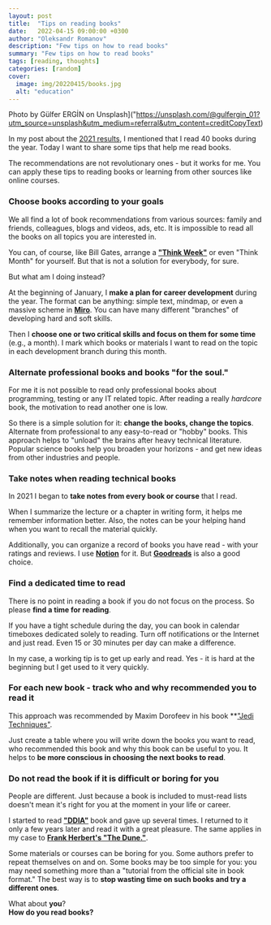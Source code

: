 ```yaml
---
layout: post
title:  "Tips on reading books"
date:   2022-04-15 09:00:00 +0300
author: "Oleksandr Romanov"
description: "Few tips on how to read books"
summary: "Few tips on how to read books"
tags: [reading, thoughts]
categories: [random]
cover:
  image: img/20220415/books.jpg
  alt: "education"
---
```


Photo by Gülfer ERGİN on Unsplash]("https://unsplash.com/@gulfergin_01?utm_source=unsplash&utm_medium=referral&utm_content=creditCopyText)


In my post about the [2021 results](https://alexromanov.github.io/2021/12/31/2021-review/), I mentioned that I read 40 books during the year. Today I want to share some tips that help me read books.  

The recommendations are not revolutionary ones - but it works for me. You can apply these tips to reading books or learning from other sources like online courses. 

### Choose books according to your goals  

We all find a lot of book recommendations from various sources: family and friends, colleagues, blogs and videos, ads, etc. It is impossible to read all the books on all topics you are interested in. 

You can, of course, like Bill Gates, arrange a **["Think Week"](https://www.reservations.com/blog/resources/think-weeks/)** or even "Think Month" for yourself. But that is not a solution for everybody, for sure. 

But what am I doing instead?

At the beginning of January, I **make a plan for career development** during the year. The format can be anything: simple text, mindmap, or even a massive scheme in **[Miro](https://miro.com/)**. You can have many different "branches" of developing hard and soft skills.  

Then I **choose one or two critical skills and focus on them for some time** (e.g., a month). I mark which books or materials I want to read on the topic in each development branch during this month.

### Alternate professional books and books "for the soul."
For me it is not possible to read only professional books about programming, testing or any IT related topic. After reading a really *hardcore* book, the motivation to read another one is low.  

So there is a simple solution for it: **change the books, change the topics**. Alternate from professional to any easy-to-read or "hobby" books. This approach helps to "unload" the brains after heavy technical literature. 
Popular science books help you broaden your horizons - and get new ideas from other industries and people.  

### Take notes when reading technical books
In 2021 I began to **take notes from every book or course** that I read.  

When I summarize the lecture or a chapter in writing form, it helps me remember information better.
Also, the notes can be your helping hand when you want to recall the material quickly. 

Additionally, you can organize a record of books you have read - with your ratings and reviews. I use **[Notion](https://www.notion.so/)** for it. But **[Goodreads](https://www.goodreads.com/)** is also a good choice. 

### Find a dedicated time to read
There is no point in reading a book if you do not focus on the process. So please **find a time for reading**.  

If you have a tight schedule during the day, you can book in calendar timeboxes dedicated solely to reading. Turn off notifications or the Internet and just read. Even 15 or 30 minutes per day can make a difference.  

In my case, a working tip is to get up early and read. Yes - it is hard at the beginning but I get used to it very quickly.   

### For each new book - track who and why recommended you to read it  

This approach was recommended by Maxim Dorofeev in his book **["Jedi Techniques"](https://www.aliexpress.com/item/1005001700364493.html).  

Just create a table where you will write down the books you want to read, who recommended this book and why this book can be useful to you. It helps to **be more conscious in choosing the next books to read**.  

### Do not read the book if it is difficult or boring for you
People are different. Just because a book is included to must-read lists doesn't mean it's right for you at the moment in your life or career.  

I started to read **["DDIA"](https://dataintensive.net/)** book and gave up several times. I returned to it only a few years later and read it with a great pleasure. The same applies in my case to **[Frank Herbert's "The Dune."](https://www.amazon.com/Dune-Frank-Herbert/dp/0441172717)**.  

Some materials or courses can be boring for you. Some authors prefer to repeat themselves on and on. Some books may be too simple for you: you may need something more than a "tutorial from the official site in book format." The best way is to **stop wasting time on such books and try a different ones**.  

What about **you**?  
**How do you read books?**



 